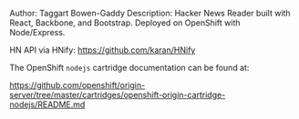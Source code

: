 Author: Taggart Bowen-Gaddy
Description: Hacker News Reader built with React, Backbone, and Bootstrap.  Deployed on OpenShift with Node/Express.

HN API via HNify: https://github.com/karan/HNify

The OpenShift `nodejs` cartridge documentation can be found at:

https://github.com/openshift/origin-server/tree/master/cartridges/openshift-origin-cartridge-nodejs/README.md

